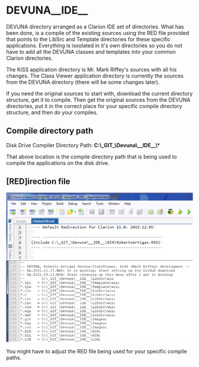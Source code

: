 # DEVUNA__IDE__
DEVUNA directory arranged as a Clarion IDE set of directories. What has been done, is a compile of the existing sources using 
the RED file provided that points to the LibSrc and Template directories for these specific applications. Everything is issolated 
in it's own directories so you do not have to add all the DEVUNA classes and templates into your common Clarion directories.

The KiSS application directory is Mr. Mark Riffey's sources with all his changes. The Class Viewer application directory 
is currently the sources from the DEVUNA directory (there will be some changes later).

If you need the original sources to start with, download the current directory structure, get it to compile. Then get the original sources 
from the DEVUNA directories, put it in the correct place for your specific compile directory structure, and then do your compiles.

## Compile directory path

Disk Drive Compiler Directory Path: **C:\\\_GIT\_\\Devuna\\\_\_IDE\_\_\\\***

That above location is the compile directory path that is being used to compile the applications on the disk drive. 


## [RED]irection file

![A](https://github.com/RobertArtigas/DEVUNA__IDE__/blob/main/wiki/Images/DEVUNA_RED_01.PNG)
![A](https://github.com/RobertArtigas/DEVUNA__IDE__/blob/main/wiki/Images/DEVUNA_RED_02.PNG)


You might have to adjust the RED file being used for your specific compile paths. 
